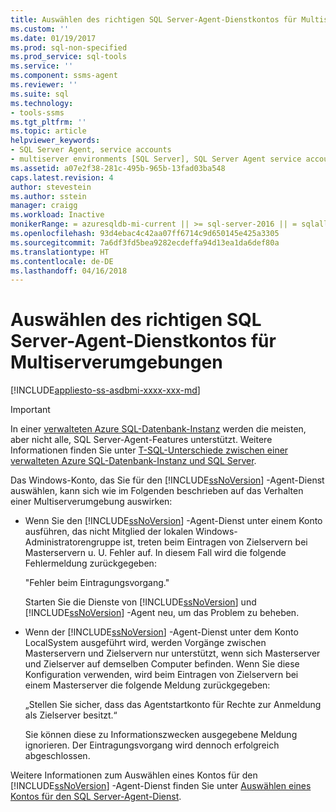 ```yaml
---
title: Auswählen des richtigen SQL Server-Agent-Dienstkontos für Multiserverumgebungen | Microsoft-Dokumentation
ms.custom: ''
ms.date: 01/19/2017
ms.prod: sql-non-specified
ms.prod_service: sql-tools
ms.service: ''
ms.component: ssms-agent
ms.reviewer: ''
ms.suite: sql
ms.technology:
- tools-ssms
ms.tgt_pltfrm: ''
ms.topic: article
helpviewer_keywords:
- SQL Server Agent, service accounts
- multiserver environments [SQL Server], SQL Server Agent service account behavior
ms.assetid: a07e2f38-281c-495b-965b-13fad03ba548
caps.latest.revision: 4
author: stevestein
ms.author: sstein
manager: craigg
ms.workload: Inactive
monikerRange: = azuresqldb-mi-current || >= sql-server-2016 || = sqlallproducts-allversions
ms.openlocfilehash: 93d4ebac4c42aa07ff6714c9d650145e425a3305
ms.sourcegitcommit: 7a6df3fd5bea9282ecdeffa94d13ea1da6def80a
ms.translationtype: HT
ms.contentlocale: de-DE
ms.lasthandoff: 04/16/2018
---
```

# <a name="choose-the-right-sql-server-agent-service-account-for-multiserver-environments"></a>Auswählen des richtigen SQL Server-Agent-Dienstkontos für Multiserverumgebungen
[!INCLUDE[appliesto-ss-asdbmi-xxxx-xxx-md](../../includes/appliesto-ss-asdbmi-xxxx-xxx-md.md)]

> [!IMPORTANT]  
> In einer [verwalteten Azure SQL-Datenbank-Instanz](https://docs.microsoft.com/azure/sql-database/sql-database-managed-instance) werden die meisten, aber nicht alle, SQL Server-Agent-Features unterstützt. Weitere Informationen finden Sie unter [T-SQL-Unterschiede zwischen einer verwalteten Azure SQL-Datenbank-Instanz und SQL Server](https://docs.microsoft.com/azure/sql-database/sql-database-managed-instance-transact-sql-information#sql-server-agent).

Das Windows-Konto, das Sie für den [!INCLUDE[ssNoVersion](../../includes/ssnoversion_md.md)] -Agent-Dienst auswählen, kann sich wie im Folgenden beschrieben auf das Verhalten einer Multiserverumgebung auswirken:  
  
-   Wenn Sie den [!INCLUDE[ssNoVersion](../../includes/ssnoversion_md.md)] -Agent-Dienst unter einem Konto ausführen, das nicht Mitglied der lokalen Windows-Administratorengruppe ist, treten beim Eintragen von Zielservern bei Masterservern u. U. Fehler auf. In diesem Fall wird die folgende Fehlermeldung zurückgegeben:  
  
    "Fehler beim Eintragungsvorgang."  
  
    Starten Sie die Dienste von [!INCLUDE[ssNoVersion](../../includes/ssnoversion_md.md)] und [!INCLUDE[ssNoVersion](../../includes/ssnoversion_md.md)] -Agent neu, um das Problem zu beheben.  
  
-   Wenn der [!INCLUDE[ssNoVersion](../../includes/ssnoversion_md.md)] -Agent-Dienst unter dem Konto LocalSystem ausgeführt wird, werden Vorgänge zwischen Masterservern und Zielservern nur unterstützt, wenn sich Masterserver und Zielserver auf demselben Computer befinden. Wenn Sie diese Konfiguration verwenden, wird beim Eintragen von Zielservern bei einem Masterserver die folgende Meldung zurückgegeben:  
  
    „Stellen Sie sicher, dass das Agentstartkonto für *<Zielserver-Computername>* Rechte zur Anmeldung als Zielserver besitzt.“  
  
    Sie können diese zu Informationszwecken ausgegebene Meldung ignorieren. Der Eintragungsvorgang wird dennoch erfolgreich abgeschlossen.  
  
Weitere Informationen zum Auswählen eines Kontos für den [!INCLUDE[ssNoVersion](../../includes/ssnoversion_md.md)] -Agent-Dienst finden Sie unter [Auswählen eines Kontos für den SQL Server-Agent-Dienst](../../ssms/agent/select-an-account-for-the-sql-server-agent-service.md).  
  

